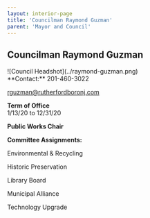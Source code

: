 ```yaml
---
layout: interior-page
title: 'Councilman Raymond Guzman'
parent: 'Mayor and Council'
---
```


## Councilman Raymond Guzman

<div class="mayor-and-council-profile">
<div markdown=1>
![Council Headshot](../raymond-guzman.png)
</div>
<div markdown=1>
**Contact:**  
201-460-3022

rguzman@rutherfordboronj.com

**Term of Office**  
1/13/20 to 12/31/20

**Public Works Chair**

**Committee Assignments:**  

Environmental & Recycling

Historic Preservation

Library Board

Municipal Alliance

Technology Upgrade
</div>
</div>
